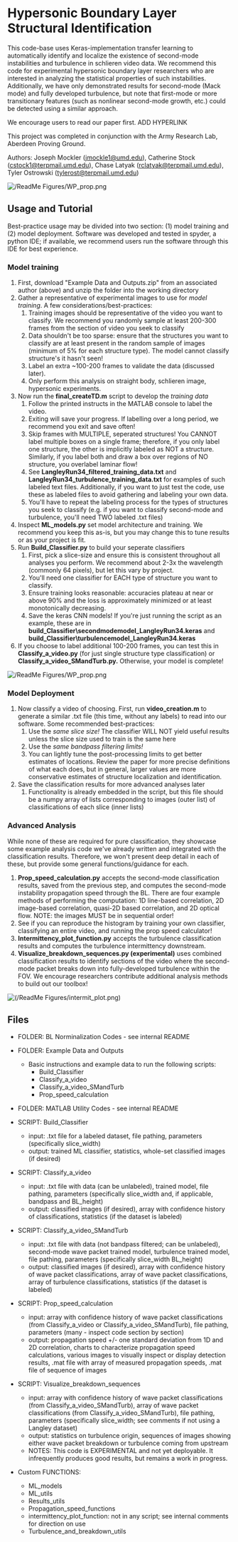 # Hypersonic Boundary Layer Structural Identification
This code-base uses Keras-implementation transfer learning to automatically identify and localize the existence of second-mode instabilities and turbulence in schlieren video data. We recommend this code for experimental hypersonic boundary layer researchers who are interested in analyzing the statistical properties of such instabilities. Additionally, we have only demonstrated results for second-mode (Mack mode) and fully developed turbulence, but note that first-mode or more transitionary features (such as nonlinear second-mode growth, etc.) could be detected using a similar approach.

We encourage users to read our paper first. ADD HYPERLINK

This project was completed in conjunction with the Army Research Lab, Aberdeen Proving Ground. 

Authors: Joseph Mockler (jmockle1@umd.edu), Catherine Stock (cstock1@terpmail.umd.edu), Chase Latyak (rclatyak@terpmail.umd.edu), Tyler Ostrowski (tylerost@terpmail.umd.edu)

![/ReadMe Figures/WP_prop.png](https://github.com/JMocklerUMD/2025_Hypersonic_BL_ID/blob/main/ReadMe%20Figures/WP_prop.png)

## Usage and Tutorial
Best-practice usage may be divided into two section: (1) model training and (2) model deployment. Software was developed and tested in spyder, a python IDE; if available, we recommend users run the software through this IDE for best experience.

### Model training
1. First, download "Example Data and Outputs.zip" from an associated author (above) and unzip the folder into the working directory
2. Gather a representative of experimental images to use for *model training*. A few considerations/best-practices:
   1. Training images should be representative of the video you want to classify. We recommend you randomly sample at least 200-300 frames from the section of video you seek to classify
   2. Data shouldn't be too sparse: ensure that the structures you want to classify are at least present in the random sample of images (minimum of 5% for each structure type). The model cannot classify structure's it hasn't seen!
   3. Label an extra ~100-200 frames to validate the data (discussed later).
   4. Only perform this analysis on straight body, schlieren image, hypersonic experiments.
3. Now run the **final_createTD.m** script to develop the *training data*
   1. Follow the printed instructs in the MATLAB console to label the video.
   2. Exiting will save your progress. If labelling over a long period, we recommend you exit and save often!
   3. Skip frames with MULTIPLE, seperated structures! You CANNOT label multiple boxes on a single frame; therefore, if you only label one structure, the other is implicitly labeled as NOT a structure. Similarly, if you label both and draw a box over regions of NO structure, you overlabel laminar flow!
   4. See **LangleyRun34_filtered_training_data.txt** and **LangleyRun34_turbulence_training_data.txt** for examples of such labeled text files. Additionally, if you want to just test the code, use these as labeled files to avoid gathering and labeling your own data.
   5. You'll have to repeat the labeling process for the types of structures you seek to classify (e.g. if you want to classify second-mode and turbulence, you'll need TWO labeled .txt files)
4. Inspect **ML_models.py** set model architecture and training. We recommend you keep this as-is, but you may change this to tune results or as your project is fit.
5. Run **Build_Classifier.py** to build your seperate classifiers
   1. First, pick a slice-size and ensure this is consistent throughout all analyses you perform. We recommend about 2-3x the wavelength (commonly 64 pixels), but let this vary by project. 
   2. You'll need one classifier for EACH type of structure you want to classify.
   3. Ensure training looks reasonable: accuracies plateau at near or above 90% and the loss is approximately minimized or at least monotonically decreasing. 
   4. Save the keras CNN models! If you're just running the script as an example, these are in **build_Classifier\secondmodemodel_LangleyRun34.keras** and **build_Classifier\turbulencemodel_LangleyRun34.keras**
6. If you choose to label additional 100-200 frames, you can test this in **Classify_a_video.py** (for just single structure type classification) or **Classify_a_video_SMandTurb.py.** Otherwise, your model is complete!

![/ReadMe Figures/WP_prop.png](https://github.com/JMocklerUMD/2025_Hypersonic_BL_ID/blob/main/ReadMe%20Figures/WP_prop.png)

### Model Deployment
1. Now classify a video of choosing. First, run **video_creation.m** to generate a similar .txt file (this time, without any labels) to read into our software. Some recommended best-practices:
   1. Use the *same slice size!* The classifier WILL NOT yield useful results unless the slice size used to train is the same here
   2. Use the *same bandpass filtering limits!*
   3. You can lightly tune the post-processing limits to get better estimates of locations. Review the paper for more precise definitions of what each does, but in general, larger values are more conservative estimates of structure localization and identification.
2. Save the classification results for more advanced analyses later
   1. Functionality is already embedded in the script, but this file should be a numpy array of lists corresponding to images (outer list) of classifications of each slice (inner lists)
   
### Advanced Analysis
While none of these are required for pure classification, they showcase some example analysis code we've already written and integrated with the classification results. Therefore, we won't present deep detail in each of these, but provide some general functions/guidance for each.
1. **Prop_speed_calculation.py** accepts the second-mode classification results, saved from the previous step, and computes the second-mode instability propagation speed through the BL. There are four example methods of performing the computation: 1D line-based correlation, 2D image-based correlation, quasi-2D based correlation, and 2D optical flow. NOTE: the images MUST be in sequential order!
  1. See if you can reproduce the histogram by training your own classifier, classifying an entire video, and running the prop speed calculator!
2. **Intermittency_plot_function.py** accepts the turbulence classification results and computes the turbulence intermittency downstream. 
3. **Visualize_breakdown_sequences.py (experimental)** uses combined classification results to identify sections of the video where the second-mode packet breaks down into fully-developed turbulence within the FOV.
We encourage researchers contribute additional analysis methods to build out our toolbox!

![(/ReadMe Figures/intermit_plot.png)](https://github.com/JMocklerUMD/2025_Hypersonic_BL_ID/blob/main/ReadMe%20Figures/intermit_plot.png)


## Files
- FOLDER: BL Norminalization Codes - see internal README

- FOLDER: Example Data and Outputs
  - Basic instructions and example data to run the following scripts:
    - Build_Classifier
    - Classify_a_video
    - Classify_a_video_SMandTurb
    - Prop_speed_calculation

- FOLDER: MATLAB Utility Codes - see internal README

- SCRIPT: Build_Classifier
  - input: .txt file for a labeled dataset, file pathing, parameters (specifically slice_width)
  - output: trained ML classifier, statistics, whole-set classified images (if desired)

- SCRIPT: Classify_a_video
  - input: .txt file with data (can be unlabeled), trained model, file pathing, parameters (specifically slice_width and, if applicable, bandpass and BL_height)
  - output: classified images (if desired), array with confidence history of classifications, statistics (if the dataset is labeled)

- SCRIPT: Classify_a_video_SMandTurb
  - input: .txt file with data (not bandpass filtered; can be unlabeled), second-mode wave packet trained model, turbulence trained model, file pathing, parameters (specifically slice_width BL_height)
  - output: classified images (if desired), array with confidence history of wave packet classifications, array of wave packet classifications, array of turbulence classifications, statistics (if the dataset is labeled)

- SCRIPT: Prop_speed_calculation
  - input: array with confidence history of wave packet classifications (from Classify_a_video or Classify_a_video_SMandTurb), file pathing, parameters (many - inspect code section by section)
  - output: propagation speed +/- one standard deviation from 1D and 2D correlation, charts to characterize propagation speed calculations, various images to visually inspect or display detection results, .mat file with array of measured propagation speeds, .mat file of sequence of images
  
- SCRIPT: Visualize_breakdown_sequences
  - input: array with confidence history of wave packet classifications (from Classify_a_video_SMandTurb), array of wave packet classifications (from Classify_a_video_SMandTurb), file pathing, parameters (specifically slice_width; see comments if not using a Langley dataset)
  - output: statistics on turbulence origin, sequences of images showing either wave packet breakdown or turbulence coming from upstream
  - NOTES: This code is EXPERIMENTAL and not yet deployable. It infrequently produces good results, but remains a work in progress.

- Custom FUNCTIONS:
  - ML_models
  - ML_utils
  - Results_utils
  - Propagation_speed_functions
  - intermittency_plot_function: not in any script; see internal comments for direction on use
  - Turbulence_and_breakdown_utils
